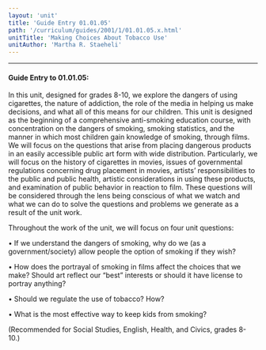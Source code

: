 ```yaml
---
layout: 'unit'
title: 'Guide Entry 01.01.05'
path: '/curriculum/guides/2001/1/01.01.05.x.html'
unitTitle: 'Making Choices About Tobacco Use'
unitAuthor: 'Martha R. Staeheli'
---
```


<body>
<hr/>
 <h4>
  Guide Entry to 01.01.05:
 </h4>
 <p>
  In this unit, designed for grades 8-10, we explore the dangers of using cigarettes, the nature of addiction, the role of the media in helping us make decisions, and what all of this means for our children. This unit is designed as the beginning of a comprehensive anti-smoking education course, with concentration on the dangers of smoking, smoking statistics, and the manner in which most children gain knowledge of smoking, through films. We will focus on the questions that arise from placing dangerous products in an easily accessible public art form with wide distribution. Particularly, we will focus on the history of cigarettes in movies, issues of governmental regulations concerning drug placement in movies, artists’ responsibilities to the public and public health, artistic considerations in using these products, and examination of public behavior in reaction to film. These questions will be considered through the lens being conscious of what we watch and what we can do to solve the questions and problems we generate as a result of the unit work.
 </p>
<p>
  Throughout the work of the unit, we will focus on four unit questions:
 </p>
<p>
  <span class="indent">
  </span>
  • If we understand the dangers of smoking, why do we (as a government/society) allow people the option of smoking if they wish?
 </p>
 <p>
  <span class="indent">
  </span>
  • How does the portrayal of smoking in films affect the choices that we make? Should art reflect our “best” interests or should it have license to portray anything?
 </p>
 <p>
  <span class="indent">
  </span>
  • Should we regulate the use of tobacco? How?
 </p>
 <p>
  <span class="indent">
  </span>
  • What is the most effective way to keep kids from smoking?
 </p>
<p>
  (Recommended for Social Studies, English, Health, and Civics, grades 8-10.)
 </p>

</body>
